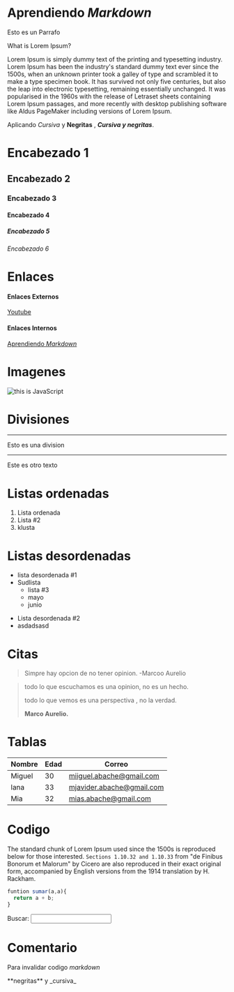 # Aprendiendo _Markdown_

Esto es un Parrafo

What is Lorem Ipsum?

Lorem Ipsum is simply dummy text of the printing and typesetting industry. Lorem Ipsum has been the industry's standard dummy text ever since the 1500s, when an unknown printer took a galley of type and scrambled it to make a type specimen book. It has survived not only five centuries, but also the leap into electronic typesetting, remaining essentially unchanged. It was popularised in the 1960s with the release of Letraset sheets containing Lorem Ipsum passages, and more recently with desktop publishing software like Aldus PageMaker including versions of Lorem Ipsum.

Aplicando _Cursiva_ y **Negritas** , **_Cursiva y negritas_**.

# Encabezado 1

## Encabezado 2

### Encabezado 3

#### Encabezado 4

##### Encabezado 5

###### Encabezado 6

# Enlaces

#### Enlaces Externos

[Youtube](https://youtube.com)

#### Enlaces Internos

[Aprendiendo _Markdown_](#aprendiendo-markdown)

# Imagenes

![this is JavaScript](https://jonmircha.com/img/blog/this-is-javascript.jpg)

# Divisiones

---

Esto es una division

---

Este es otro texto

# Listas ordenadas

1. Lista ordenada
2. Lista #2
3. klusta

# Listas desordenadas

- lista desordenada #1
- Sudlista
  - lista #3
  - mayo
  - junio

* Lista desordenada #2
* asdadsasd

# Citas

> Simpre hay opcion de no tener opinion. -Marcoo Aurelio

> todo lo que escuchamos es una opinion, no es un hecho.
>
> todo lo que vemos es una perspectiva , no la verdad.
>
> **Marco Aurelio.**

# Tablas

| Nombre | Edad | Correo                    |
| ------ | ---- | ------------------------- |
| Miguel | 30   | miiguel.abache@gmail.com  |
| lana   | 33   | mjavider.abache@gmail.com |
| Mia    | 32   | mias.abache@gmail.com     |

# Codigo

The standard chunk of Lorem Ipsum used since the 1500s is reproduced below for those interested. `Sections 1.10.32 and 1.10.33` from "de Finibus Bonorum et Malorum" by Cicero are also reproduced in their exact original form, accompanied by English versions from the 1914 translation by H. Rackham.

```js
funtion sumar(a,a){
  return a + b;
}
```

<form>
  <label for="q">Buscar:</label>
  <input type="search" name="q" id="q">
</form>

# Comentario

<!-- Esto es un comentario -->

Para invalidar codigo _markdown_

\*\*negritas\*\* y \_cursiva\_
